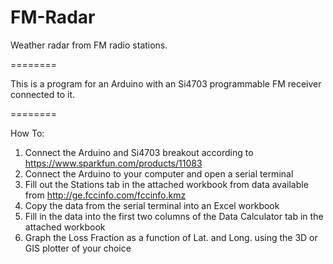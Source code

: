 FM-Radar
========

Weather radar from FM radio stations.

========

This is a program for an Arduino with an Si4703 programmable FM receiver connected to it.

========

How To:

1. Connect the Arduino and Si4703 breakout according to https://www.sparkfun.com/products/11083
2. Connect the Arduino to your computer and open a serial terminal
3. Fill out the Stations tab in the attached workbook from data available from http://ge.fccinfo.com/fccinfo.kmz
4. Copy the data from the serial terminal into an Excel workbook
5. Fill in the data into the first two columns of the Data Calculator tab in the attached workbook
6. Graph the Loss Fraction as a function of Lat. and Long. using the 3D or GIS plotter of your choice
